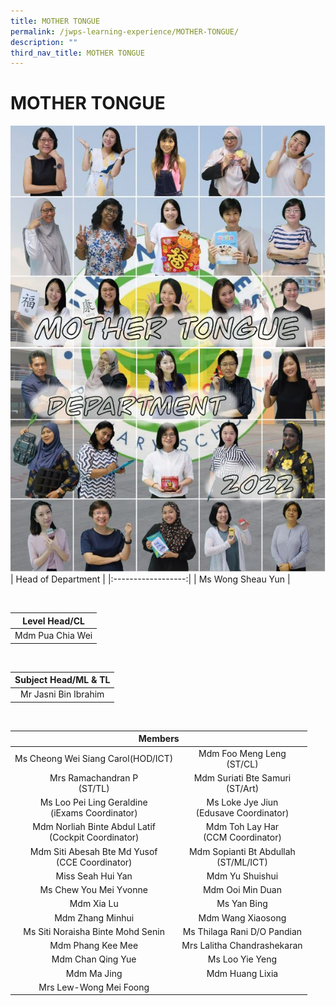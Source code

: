 ```yaml
---
title: MOTHER TONGUE
permalink: /jwps-learning-experience/MOTHER-TONGUE/
description: ""
third_nav_title: MOTHER TONGUE
---
```

# MOTHER TONGUE
![](/images/JWPS%20LEARNING%20EXPERIENCE/Mother%20Tongue/Mother%20Tongue%20Department.jpg)
<br>
| Head of Department |
|:------------------:|
|  Ms Wong Sheau Yun |

<br>

|   Level Head/CL  |
|:----------------:|
| Mdm Pua Chia Wei |

<br>

| Subject Head/ML & TL |
|:--------------------:|
| Mr Jasni Bin Ibrahim |

<br>

<table>
<thead>
  <tr>
    <th colspan="2" style="text-align: center;">Members</th>
  </tr>
</thead>
<tbody>
  <tr>
    <td style="text-align: center;">Ms Cheong Wei Siang Carol(HOD/ICT)</td>
    <td style="text-align: center;">Mdm Foo Meng Leng<br>(ST/CL)</td>
  </tr>
  <tr>
    <td style="text-align: center;"> Mrs Ramachandran P<br>(ST/TL)</td>
    <td style="text-align: center;"> Mdm Suriati Bte Samuri<br>(ST/Art)</td>
  </tr>
  <tr>
    <td style="text-align: center;"> Ms Loo Pei Ling Geraldine<br>(iExams Coordinator)</td>
    <td style="text-align: center;">Ms Loke Jye Jiun<br>(Edusave Coordinator)<br></td>
  </tr>
  <tr>
    <td style="text-align: center;">Mdm Norliah Binte Abdul Latif<br>(Cockpit Coordinator)<br></td>
    <td style="text-align: center;">Mdm Toh Lay Har<br>(CCM Coordinator)</td>
  </tr>
  <tr>
    <td style="text-align: center;">Mdm Siti Abesah Bte Md Yusof<br>(CCE Coordinator)<br></td>
    <td style="text-align: center;">Mdm Sopianti Bt Abdullah<br>(ST/ML/ICT)</td>
  </tr>
  <tr>
    <td style="text-align: center;">Miss Seah Hui Yan<br></td>
    <td style="text-align: center;">  Mdm Yu Shuishui </td>
  </tr>
  <tr>
    <td style="text-align: center;"> Ms Chew You Mei Yvonne</td>
    <td style="text-align: center;">Mdm Ooi Min Duan</td>
  </tr>
  <tr>
    <td style="text-align: center;">Mdm Xia Lu</td>
    <td style="text-align: center;">Ms Yan Bing<br></td>
  </tr>
  <tr>
    <td style="text-align: center;">Mdm Zhang Minhui  </td>
    <td style="text-align: center;">Mdm Wang Xiaosong </td>
  </tr>
  <tr>
    <td style="text-align: center;">Ms Siti Noraisha Binte Mohd Senin</td>
    <td style="text-align: center;"> Ms Thilaga Rani D/O Pandian</td>
  </tr>
  <tr>
    <td style="text-align: center;">Mdm Phang Kee Mee</td>
    <td style="text-align: center;">Mrs Lalitha Chandrashekaran</td>
  </tr>
  <tr>
    <td style="text-align: center;">Mdm Chan Qing Yue</td>
    <td style="text-align: center;"> Ms Loo Yie Yeng<br></td>
  </tr>
  <tr>
    <td style="text-align: center;">Mdm Ma Jing<br></td>
    <td style="text-align: center;">Mdm Huang Lixia</td>
  </tr>
  <tr>
    <td style="text-align: center;"> Mrs Lew-Wong Mei Foong</td>
    <td> </td>
  </tr>
</tbody>
</table>